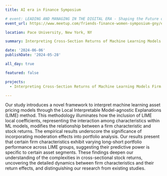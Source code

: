 ```yaml
---
title: AI era in Finance Symposium

# event: LEADING AND MANAGING IN THE DIGITAL ERA - Shaping the Future of Work and Business Education (LMDE 2023)
event_url: https://www.meetup.com/friends-finance-women-symposium-gny/events/299439293/

location: Pace University, New York, NY

summary: Interpreting Cross-Section Returns of Machine Learning Models Firm Characteristics and Moderation Effect through LIME

date: '2024-06-06'
publishDate: '2024-05-28'

all_day: true

featured: false

projects:
  - Interpreting Cross-Section Returns of Machine Learning Models Firm Characteristics and Moderation Effect through LIME

---
```

Our study introduces a novel framework to interpret machine learning asset pricing models through the Local Interpretable Model-agnostic Explanations (LIME) method. This methodology illuminates how the inclusion of LIME local coefficients, representing the interaction among characteristics within ML models, modifies the relationship between a firm characteristic and stock returns. The empirical results underscore the significance of incorporating moderation effects into portfolio analysis. Our results present that certain firm characteristics exhibit varying long-short portfolio performance across LIME groups, suggesting their predictive power is specific to certain asset segments. These findings deepen our understanding of the complexities in cross-sectional stock returns, uncovering the detailed dynamics between firm characteristics and their return effects, and distinguishing our research from existing studies.